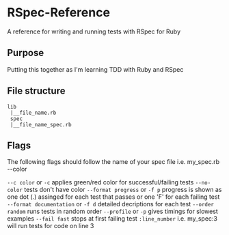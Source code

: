 # RSpec-Reference
A reference for writing and running tests with RSpec for Ruby

## Purpose
Putting this together as I'm learning TDD with Ruby and RSpec

## File structure
```
lib
 |__file_name.rb
 spec
 |__file_name_spec.rb
```

## Flags
The following flags should follow the name of your spec file i.e. my_spec.rb --color

`--c color` or `-c`                     applies green/red color for successful/failing tests
`--no-color`                            tests don't have color
`--format progress` or `-f p`           progress is shown as one dot (.) assinged for each test that passes or one 'F' for each failing test
`--format documentation` or `-f d`      detailed decriptions for each test
`--order random`                        runs tests in random order
`--profile` or `-p`                     gives timings for slowest examples
`--fail fast`                           stops at first failing test
`:line_number`                          i.e. my_spec:3 will run tests for code on line 3
